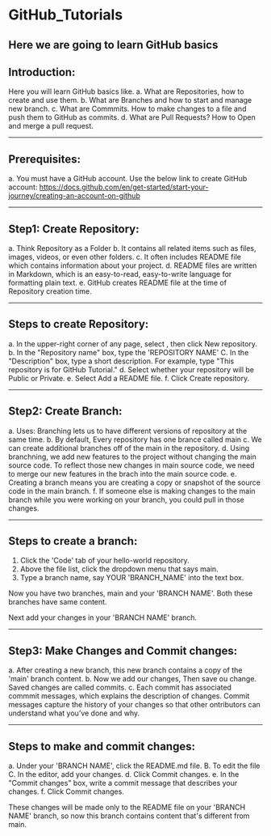 # GitHub_Tutorials
Here we are going to learn GitHub basics
-------------
Introduction:
-------------
Here you will learn GitHub basics like. 
  a. What are Repositories, how to create and use them.
  b. What are Branches and how to start and manage new branch. 
  c. What are Commmits. How to make changes to a file and push them to GitHub as commits.
  d. What are Pull Requests? How to Open and merge a pull request.

-------------
Prerequisites:
--------------
a. You must have a GitHub account. Use the below link to create GitHub account:
https://docs.github.com/en/get-started/start-your-journey/creating-an-account-on-github

--------------------------
Step1: Create Repository:
--------------------------
a. Think Repository as a Folder
b. It contains all related items such as files, images, videos, or even other folders.
c. It often includes README file which contains information about your project.
d. README files are written in Markdown, which is an easy-to-read, easy-to-write language for formatting plain text.
e. GitHub creates README file at the time of Repository creation time. 

----------------------------
Steps to create Repository:
----------------------------
a. In the upper-right corner of any page, select , then click New repository.
b. In the "Repository name" box, type the 'REPOSITORY NAME' 
C. In the "Description" box, type a short description. For example, type "This repository is for GitHub Tutorial."
d. Select whether your repository will be Public or Private.
e. Select Add a README file.
f. Click Create repository.

----------------------
Step2: Create Branch:
----------------------

a. Uses: Branching lets us to have different versions of repository at the same time.
b. By default, Every repository has one brance called main 
c. We can create additional branches off of the main in the repository.
d. Using branchning, we add new features to the project without changing the main source code. To reflect those new 
   changes in main source code, we need to merge our new features in the brach into the main source code.
e. Creating a branch means you are creating a copy or snapshot of the source code in the main branch.
f. If someone else is making changes to the main branch while you were working on your branch, you could pull in those changes.

--------------------------
Steps to create a branch:
--------------------------
1. Click the 'Code' tab of your hello-world repository.
2. Above the file list, click the dropdown menu that says main.
3. Type a branch name, say YOUR 'BRANCH_NAME' into the text box.

Now you have two branches, main and your 'BRANCH NAME'. Both these branches have same content.

Next add your changes in your 'BRANCH NAME' branch.


----------------------------------------
Step3: Make Changes and Commit changes:
----------------------------------------
a. After creating a new branch, this new branch contains a copy of the 'main' branch content. 
b. Now we add our changes, Then save ou change. Saved changes are called commits.
c. Each commit has associated commmit messages, which explains the description of changes. Commit messages capture the history of 
   your changes so that other ontributors can understand what you’ve done and why.

-----------------------------------
Steps to make and commit changes:
-----------------------------------
a. Under your 'BRANCH NAME', click the README.md file.
B. To edit the file
C. In the editor, add your changes.
d. Click Commit changes.
e. In the "Commit changes" box, write a commit message that describes your changes.
f. Click Commit changes.

These changes will be made only to the README file on your 'BRANCH NAME' branch, so now this branch contains content that's different from main.
